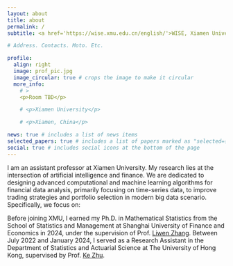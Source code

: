 ```yaml
---
layout: about
title: about
permalink: /
subtitle: <a href='https://wise.xmu.edu.cn/english/'>WISE, Xiamen University</a>.

# Address. Contacts. Moto. Etc.

profile:
  align: right
  image: prof_pic.jpg
  image_circular: true # crops the image to make it circular
  more_info:
    # >
    <p>Room TBD</p>

    # <p>Xiamen University</p>

    # <p>Xiamen, China</p>

news: true # includes a list of news items
selected_papers: true # includes a list of papers marked as "selected={true}"
social: true # includes social icons at the bottom of the page
---
```


I am an assistant professor at Xiamen University. My research lies at the intersection of artificial intelligence and finance. We are dedicated to designing advanced computational and machine learning algorithms for financial data analysis, primarily focusing on time-series data, to improve trading strategies and portfolio selection in modern big data scenario. Specifically, we focus on: 


Before joining XMU, I earned my Ph.D. in Mathematical Statistics from the School of Statistics and Management at Shanghai University of Finance and Economics in 2024, under the supervision of Prof. [Liwen Zhang](https://ssm.sufe.edu.cn/ce/6e/c712a118382/page.htm). Between July 2022 and January 2024, I served as a Research Assistant in the Department of Statistics and Actuarial Science at The University of Hong Kong, supervised by Prof. [Ke Zhu](https://mazhuke.w3spaces.com/). 

<!-- I was a postdoctoral research fellow at Stanford University, working with Prof. Lei Xing.


Guanghua School of Management, Peking University in 2023, under the supervision of Prof. Hansheng Wang. 


I obtained my Ph.D. degree in SHUFE, The Chinese University of Hong Kong in 2019 and the B.Eng degree in CS, Zhejiang University in 2015. -->

<!-- 1) developing multimodal learning algorithms (e.g., multimodal foundation model) to integrate multi-scale biomedical data for disease prevention, diagnosis, prognosis, and treatment design; 2) building real-world learning systems to learn generalizable, trustworthy, and fair representations from imperfect medical data; and 3) developing causality-driven learning algorithms to improve their interpretability and safety for healthcare problems. -->

<!-- I was a postdoctoral research fellow at Stanford University, working with Prof. Lei Xing. -->


<!-- Write your biography here. Tell the world about yourself. Link to your favorite [subreddit](http://reddit.com). You can put a picture in, too. The code is already in, just name your picture `prof_pic.jpg` and put it in the `img/` folder.

Put your address / P.O. box / other info right below your picture. You can also disable any of these elements by editing `profile` property of the YAML header of your `_pages/about.md`. Edit `_bibliography/papers.bib` and Jekyll will render your [publications page](/al-folio/publications/) automatically.

Link to your social media connections, too. This theme is set up to use [Font Awesome icons](https://fontawesome.com/) and [Academicons](https://jpswalsh.github.io/academicons/), like the ones below. Add your Facebook, Twitter, LinkedIn, Google Scholar, or just disable all of them. -->
